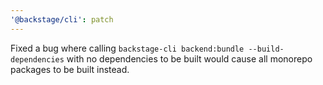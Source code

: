 ```yaml
---
'@backstage/cli': patch
---
```


Fixed a bug where calling `backstage-cli backend:bundle --build-dependencies` with no dependencies to be built would cause all monorepo packages to be built instead.
